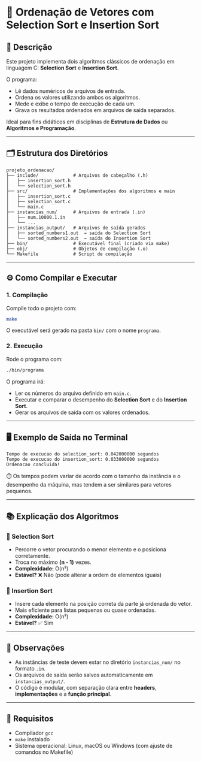 # 🔢 Ordenação de Vetores com Selection Sort e Insertion Sort

## 📄 Descrição

Este projeto implementa dois algoritmos clássicos de ordenação em linguagem C: **Selection Sort** e **Insertion Sort**.

O programa:

- Lê dados numéricos de arquivos de entrada.
- Ordena os valores utilizando ambos os algoritmos.
- Mede e exibe o tempo de execução de cada um.
- Grava os resultados ordenados em arquivos de saída separados.

Ideal para fins didáticos em disciplinas de **Estrutura de Dados** ou **Algoritmos e Programação**.

---

## 🗂️ Estrutura dos Diretórios

```
projeto_ordenacao/
├── include/             # Arquivos de cabeçalho (.h)
│   ├── insertion_sort.h
│   └── selection_sort.h
├── src/                 # Implementações dos algoritmos e main
│   ├── insertion_sort.c
│   ├── selection_sort.c
│   └── main.c
├── instancias_num/      # Arquivos de entrada (.in)
│   ├── num.10000.1.in
│   └── ...
├── instancias_output/   # Arquivos de saída gerados
│   ├── sorted_numbers1.out  → saída do Selection Sort
│   └── sorted_numbers2.out  → saída do Insertion Sort
├── bin/                 # Executável final (criado via make)
├── obj/                 # Objetos de compilação (.o)
└── Makefile             # Script de compilação
```

---

## ⚙️ Como Compilar e Executar

### 1. Compilação

Compile todo o projeto com:

```bash
make
```

O executável será gerado na pasta `bin/` com o nome `programa`.

### 2. Execução

Rode o programa com:

```bash
./bin/programa
```

O programa irá:

- Ler os números do arquivo definido em `main.c`.
- Executar e comparar o desempenho do **Selection Sort** e do **Insertion Sort**.
- Gerar os arquivos de saída com os valores ordenados.

---

## 🖥️ Exemplo de Saída no Terminal

```text
Tempo de execucao do selection_sort: 0.042000000 segundos
Tempo de execucao do insertion_sort: 0.033000000 segundos
Ordenacao concluida!
```

⏱️ Os tempos podem variar de acordo com o tamanho da instância e o desempenho da máquina, mas tendem a ser similares para vetores pequenos.

---

## 📚 Explicação dos Algoritmos

### 🔹 Selection Sort

- Percorre o vetor procurando o menor elemento e o posiciona corretamente.
- Troca no máximo **(n - 1)** vezes.
- **Complexidade:** O(n²)
- **Estável?** ❌ Não (pode alterar a ordem de elementos iguais)

### 🔹 Insertion Sort

- Insere cada elemento na posição correta da parte já ordenada do vetor.
- Mais eficiente para listas pequenas ou quase ordenadas.
- **Complexidade:** O(n²)
- **Estável?** ✅ Sim

---

## 🧪 Observações

- As instâncias de teste devem estar no diretório `instancias_num/` no formato `.in`.
- Os arquivos de saída serão salvos automaticamente em `instancias_output/`.
- O código é modular, com separação clara entre **headers**, **implementações** e a **função principal**.

---

## 📌 Requisitos

- Compilador `gcc`
- `make` instalado
- Sistema operacional: Linux, macOS ou Windows (com ajuste de comandos no Makefile)
